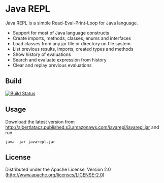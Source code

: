 # Java REPL

Java REPL is a simple Read-Eval-Print-Loop for Java language.

* Support for most of Java language constructs
* Create imports, methods, classes, enums and interfaces
* Load classes from any jar file or directory on file system
* List previous results, imports, created types and methods
* Show history of evaluations
* Search and evaluate expression from history
* Clear and replay previous evaluations

## Build

[![Build Status](https://travis-ci.org/albertlatacz/java-repl.png?branch=master)](https://travis-ci.org/albertlatacz/java-repl)


## Usage

Download the latest version from http://albertlatacz.published.s3.amazonaws.com/javarepl/javarepl.jar and run

```
java -jar javarepl.jar
```

## License

Distributed under the Apache License, Version 2.0 (http://www.apache.org/licenses/LICENSE-2.0)